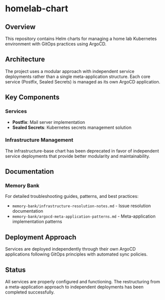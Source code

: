 # homelab-chart

## Overview
This repository contains Helm charts for managing a home lab Kubernetes environment with GitOps practices using ArgoCD.

## Architecture
The project uses a modular approach with independent service deployments rather than a single meta-application structure. Each core service (Postfix, Sealed Secrets) is managed as its own ArgoCD application.

## Key Components

### Services
- **Postfix**: Mail server implementation
- **Sealed Secrets**: Kubernetes secrets management solution

### Infrastructure Management
The infrastructure-base chart has been deprecated in favor of independent service deployments that provide better modularity and maintainability.

## Documentation

### Memory Bank
For detailed troubleshooting guides, patterns, and best practices:
- `memory-bank/infrastructure-resolution-notes.md` - Issue resolution documentation
- `memory-bank/argocd-meta-application-patterns.md` - Meta-application implementation patterns

## Deployment Approach
Services are deployed independently through their own ArgoCD applications following GitOps principles with automated sync policies.

## Status
All services are properly configured and functioning. The restructuring from a meta-application approach to independent deployments has been completed successfully.
